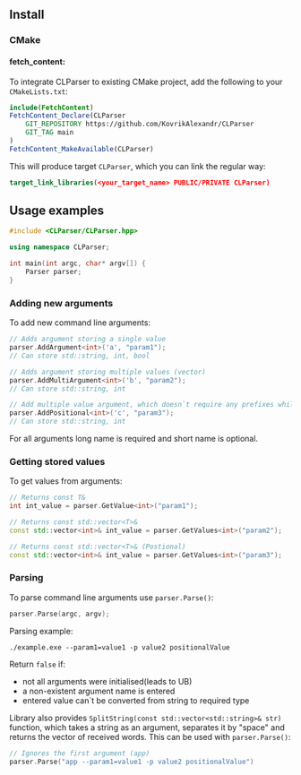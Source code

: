 ## Install

### CMake

#### fetch_content:
To integrate CLParser to existing CMake project, add the following to your `CMakeLists.txt`:
```CMake
include(FetchContent)
FetchContent_Declare(CLParser 
    GIT_REPOSITORY https://github.com/KovrikAlexandr/CLParser
    GIT_TAG main
)
FetchContent_MakeAvailable(CLParser)
```
This will produce target `CLParser`, which you can link the regular way:
```CMake
target_link_libraries(<your_target_name> PUBLIC/PRIVATE CLParser)
```

## Usage examples

```c++
#include <CLParser/CLParser.hpp>

using namespace CLParser;

int main(int argc, char* argv[]) {
    Parser parser;
}
```

### Adding new arguments

To add new command line arguments:
```c++
// Adds argument storing a single value
parser.AddArgument<int>('a', "param1");
// Can store std::string, int, bool

// Adds argument storing multiple values (vector)
parser.AddMultiArgument<int>('b', "param2");
// Can store std::string, int

// Add multiple value argument, which doesn`t require any prefixes while parsing
parser.AddPositional<int>('c', "param3");
// Can store std::string, int
```
For all arguments long name is required and short name is optional.

### Getting stored values
To get values from arguments:
```c++
// Returns const T&
int int_value = parser.GetValue<int>("param1");

// Returns const std::vector<T>&
const std::vector<int>& int_value = parser.GetValues<int>("param2");

// Returns const std::vector<T>& (Postional)
const std::vector<int>& int_value = parser.GetValues<int>("param3");
```

### Parsing
To parse command line arguments use `parser.Parse()`:
```c++
parser.Parse(argc, argv);
```

Parsing example:
```
./example.exe --param1=value1 -p value2 positionalValue
```
Return `false` if: 
- not all arguments were initialised(leads to UB)
- a non-existent argument name is entered
- entered value can`t be converted from string to required type


Library also provides `SplitString(const std::vector<std::string>& str)` function, which takes a string as an argument, separates it by "space" and returns the vector of received words. This can be used with `parser.Parse()`:
```c++
// Ignores the first argument (app)
parser.Parse("app --param1=value1 -p value2 positionalValue") 
```
